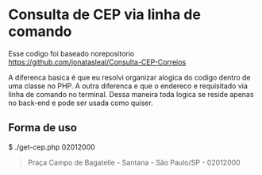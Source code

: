 Consulta de CEP via linha de comando
===========

Esse codigo foi baseado norepositorio https://github.com/jonatasleal/Consulta-CEP-Correios

A diferenca basica é que eu resolvi organizar alogica do codigo dentro de uma classe no PHP.
A outra diferenca e que o endereco e requisitado via linha de comando no terminal. Dessa maneira toda logica se reside apenas no back-end e pode ser usada como quiser.

Forma de uso
-----------

$ ./get-cep.php 02012000
> Praça Campo de Bagatelle - Santana - São Paulo/SP - 02012000
